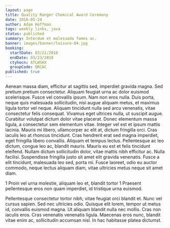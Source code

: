 ```yaml
---
layout: page
title: Quality Ranger Chemical Award Ceremony
date: 2016-05-24
author: Adam Hoffman
tags: weekly links, java
status: published
summary: Interdum et malesuada fames ac.
banner: images/banner/leisure-04.jpg
booking:
  startDate: 03/21/2018
  endDate: 03/23/2018
  ctyhocn: ATLWSHX
  groupCode: QRCAC
published: true
---
```

Aenean massa diam, efficitur at sagittis sed, imperdiet gravida magna. Sed pretium pretium consectetur. Aliquam feugiat urna ac dolor euismod scelerisque. Fusce vel convallis ipsum. Nam non eros nulla. Duis porta, neque quis malesuada sollicitudin, nisi augue aliquam metus, et maximus ligula tortor vel neque. Aliquam tincidunt nulla sed arcu venenatis, vitae consectetur felis consequat. Vivamus eget ultrices nulla, ut suscipit augue. Curabitur volutpat dictum dolor vitae placerat. Donec elementum massa ligula, a consectetur sem elementum vitae. Integer vel est et ipsum mattis lacinia. Mauris mi libero, ullamcorper ac elit at, dictum fringilla orci.
Cras iaculis leo at rhoncus tincidunt. Cras hendrerit erat sed magna imperdiet, eget fringilla libero convallis. Aliquam et tempus lectus. Pellentesque ac leo dictum, congue leo ac, blandit mauris. Mauris eu est et felis tincidunt eleifend. Nullam dictum sollicitudin dolor, vitae mattis nibh efficitur ac. Nulla facilisi. Suspendisse fringilla justo sit amet elit gravida venenatis. Fusce a elit tincidunt, malesuada leo sed, porta mi. Fusce laoreet, odio eu auctor commodo, neque lectus aliquam diam, vitae ultricies metus neque sit amet diam.

1 Proin vel urna molestie, aliquam leo et, blandit tortor
1 Praesent pellentesque eros non quam imperdiet, id tristique urna euismod.

Pellentesque consectetur tortor nibh, vitae feugiat orci blandit et. Nunc vel cursus sapien. Sed nec ultricies odio. Quisque elit lorem, tempor ut metus id, convallis euismod magna. Ut aliquam blandit nulla nec mollis. Cras non iaculis eros. Cras venenatis venenatis ligula. Maecenas eros nunc, blandit vitae enim ac, sollicitudin accumsan nisl. In hac habitasse platea dictumst.
